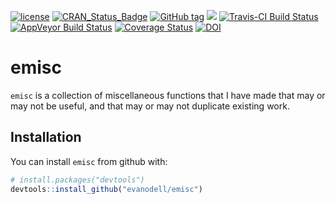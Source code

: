 
<!-- README.md is generated from README.Rmd. Please edit that file -->
[![license](https://img.shields.io/github/license/mashape/apistatus.svg)](https://github.com/EvanOdell/emisc/blob/master/LICENSE) [![CRAN\_Status\_Badge](https://www.r-pkg.org/badges/version/emisc)](https://cran.r-project.org/package=emisc) [![GitHub tag](https://img.shields.io/github/tag/evanodell/emisc.svg)](https://github.com/evanodell/emisc) [![](https://cranlogs.r-pkg.org/badges/grand-total/emisc)](https://dgrtwo.shinyapps.io/cranview/) [![Travis-CI Build Status](https://travis-ci.org/evanodell/emisc.svg?branch=master)](https://travis-ci.org/evanodell/emisc) [![AppVeyor Build Status](https://ci.appveyor.com/api/projects/status/github/evanodell/emisc?branch=master&svg=true)](https://ci.appveyor.com/project/evanodell/emisc) [![Coverage Status](https://img.shields.io/codecov/c/github/evanodell/emisc/master.svg)](https://codecov.io/github/evanodell/emisc?branch=master) [![DOI](https://zenodo.org/badge/96876145.svg)](https://zenodo.org/badge/latestdoi/96876145)

emisc
=====

`emisc` is a collection of miscellaneous functions that I have made that may or may not be useful, and that may or may not duplicate existing work.

Installation
------------

You can install `emisc` from github with:

``` r
# install.packages("devtools")
devtools::install_github("evanodell/emisc")
```
